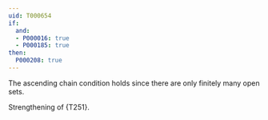 ```yaml
---
uid: T000654
if:
  and:
  - P000016: true
  - P000185: true
then:
  P000208: true
---
```


The ascending chain condition holds since there are only finitely many open sets.

Strengthening of {T251}.

